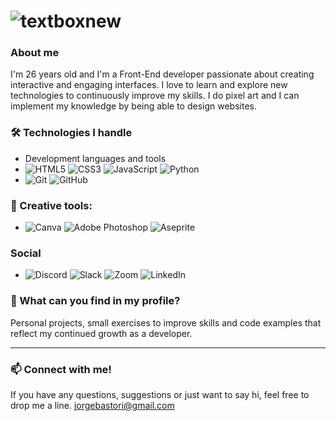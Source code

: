 # ![textboxnew](https://github.com/user-attachments/assets/05f4f2d2-cea5-4d5e-86c4-d301a9dd402e)


### About me
I'm 26 years old and I'm a Front-End developer passionate about creating interactive and engaging interfaces. I love to learn and explore new technologies to continuously improve my skills. I do pixel art and I can implement my knowledge by being able to design websites.

### 🛠️ Technologies I handle
- Development languages and tools
- ![HTML5](https://img.shields.io/badge/html5-%23E34F26.svg?style=for-the-badge&logo=html5&logoColor=white)  ![CSS3](https://img.shields.io/badge/css3-%231572B6.svg?style=for-the-badge&logo=css3&logoColor=white) ![JavaScript](https://img.shields.io/badge/javascript-%23323330.svg?style=for-the-badge&logo=javascript&logoColor=%23F7DF1E) ![Python](https://img.shields.io/badge/python-3670A0?style=for-the-badge&logo=python&logoColor=ffdd54)
- ![Git](https://img.shields.io/badge/git-%23F05033.svg?style=for-the-badge&logo=git&logoColor=white) ![GitHub](https://img.shields.io/badge/github-%23121011.svg?style=for-the-badge&logo=github&logoColor=white) 

### 🎨 Creative tools:
- ![Canva](https://img.shields.io/badge/Canva-%2300C4CC.svg?style=for-the-badge&logo=Canva&logoColor=white) 	![Adobe Photoshop](https://img.shields.io/badge/adobe%20photoshop-%2331A8FF.svg?style=for-the-badge&logo=adobe%20photoshop&logoColor=white) ![Aseprite](https://img.shields.io/badge/Aseprite-FFFFFF?style=for-the-badge&logo=Aseprite&logoColor=#7D929E)

### Social
- ![Discord](https://img.shields.io/badge/Discord-%235865F2.svg?style=for-the-badge&logo=discord&logoColor=white) ![Slack](https://img.shields.io/badge/Slack-4A154B?style=for-the-badge&logo=slack&logoColor=white)  ![Zoom](https://img.shields.io/badge/Zoom-2D8CFF?style=for-the-badge&logo=zoom&logoColor=white) ![LinkedIn](https://img.shields.io/badge/linkedin-%230077B5.svg?style=for-the-badge&logo=linkedin&logoColor=white)

### 🚀 What can you find in my profile?
Personal projects, small exercises to improve skills and code examples that reflect my continued growth as a developer.

---

### 📫 Connect with me!
If you have any questions, suggestions or just want to say hi, feel free to drop me a line.
jorgebastori@gmail.com
